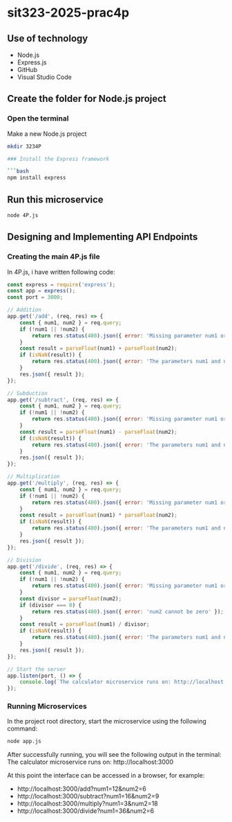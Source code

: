 # sit323-2025-prac4p
## Use of technology
- Node.js
- Express.js
- GitHub
- Visual Studio Code

## Create the folder for Node.js project
### Open the terminal

Make a new Node.js project
```bash
mkdir 3234P

### Install the Express framework

```bash
npm install express
```
## Run this microservice
```bash
node 4P.js
```

## Designing and Implementing API Endpoints

### Creating the main 4P.js file
In 4P.js, i have written following code:
```javascript
const express = require('express');
const app = express();
const port = 3000;

// Addition
app.get('/add', (req, res) => {
    const { num1, num2 } = req.query;
    if (!num1 || !num2) {
        return res.status(400).json({ error: 'Missing parameter num1 or num2' });
    }
    const result = parseFloat(num1) + parseFloat(num2);
    if (isNaN(result)) {
        return res.status(400).json({ error: 'The parameters num1 and num2 must be number' });
    }
    res.json({ result });
});

// Subduction
app.get('/subtract', (req, res) => {
    const { num1, num2 } = req.query;
    if (!num1 || !num2) {
        return res.status(400).json({ error: 'Missing parameter num1 or num2' });
    }
    const result = parseFloat(num1) - parseFloat(num2);
    if (isNaN(result)) {
        return res.status(400).json({ error: 'The parameters num1 and num2 must be number' });
    }
    res.json({ result });
});

// Multiplication
app.get('/multiply', (req, res) => {
    const { num1, num2 } = req.query;
    if (!num1 || !num2) {
        return res.status(400).json({ error: 'Missing parameter num1 or num2' });
    }
    const result = parseFloat(num1) * parseFloat(num2);
    if (isNaN(result)) {
        return res.status(400).json({ error: 'The parameters num1 and num2 must be number' });
    }
    res.json({ result });
});

// Division
app.get('/divide', (req, res) => {
    const { num1, num2 } = req.query;
    if (!num1 || !num2) {
        return res.status(400).json({ error: 'Missing parameter num1 or num2' });
    }
    const divisor = parseFloat(num2);
    if (divisor === 0) {
        return res.status(400).json({ error: 'num2 cannot be zero' });
    }
    const result = parseFloat(num1) / divisor;
    if (isNaN(result)) {
        return res.status(400).json({ error: 'The parameters num1 and num2 must be number' });
    }
    res.json({ result });
});

// Start the server
app.listen(port, () => {
    console.log(`The calculator microservice runs on: http://localhost:${port}`);
});
```

### Running Microservices

In the project root directory, start the microservice using the following command:

```bash
node app.js
```

After successfully running, you will see the following output in the terminal:
The calculator microservice runs on: http://localhost:3000

At this point the interface can be accessed in a browser, for example:

- http://localhost:3000/add?num1=12&num2=6
- http://localhost:3000/subtract?num1=16&num2=9
- http://localhost:3000/multiply?num1=3&num2=18
- http://localhost:3000/divide?num1=36&num2=6
